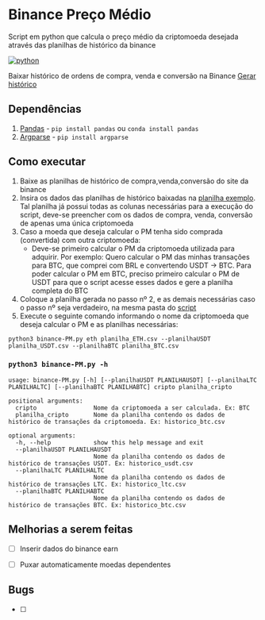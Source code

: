 # Binance Preço Médio
Script em python que calcula o preço médio da criptomoeda desejada através das planilhas de histórico da binance

[![python](https://img.shields.io/badge/python-3.8-blue)](https://github.com/barbixxxa/binance-preco-medio/)

Baixar histórico de ordens de compra, venda e conversão na Binance [Gerar histórico](https://www.binance.com/pt-BR/support/faq/como-gerar-o-hist%C3%B3rico-de-transa%C3%A7%C3%B5es-990afa0a0a9341f78e7a9298a9575163)

## Dependências

1. [Pandas](https://pypi.org/project/pandas/) - `pip install pandas` ou `conda install pandas`
2. [Argparse](https://pypi.org/project/argparse/) - `pip install argparse`

## Como executar
1. Baixe as planilhas de histórico de compra,venda,conversão do site da binance
2. Insira os dados das planilhas de histórico baixadas na [planilha exemplo](https://github.com/barbixxxa/binance-preco-medio/blob/main/planilha_exemplo.csv). Tal planilha já possui todas as colunas necessárias para a execução do script, deve-se preencher com os dados de compra, venda, conversão de apenas uma única criptomoeda
3. Caso a moeda que deseja calcular o PM tenha sido comprada (convertida) com outra criptomoeda:
   - Deve-se primeiro calcular o PM da criptomoeda utilizada para adquirir. Por exemplo: Quero calcular o PM das minhas transações para BTC, que comprei com BRL e convertendo USDT -> BTC. Para poder calcular o PM em BTC, preciso primeiro calcular o PM de USDT para que o script acesse esses dados e gere a planilha completa do BTC
4. Coloque a planilha gerada no passo nº 2, e as demais necessárias caso o passo nº seja verdadeiro, na mesma pasta do [script](https://github.com/barbixxxa/binance-preco-medio/blob/main/binance-PM.py)
5. Execute o seguinte comando informando o nome da criptomoeda que deseja calcular o PM e as planilhas necessárias:

`python3 binance-PM.py eth planilha_ETH.csv --planilhaUSDT planilha_USDT.csv --planilhaBTC planilha_BTC.csv`


### `python3 binance-PM.py -h`
```
usage: binance-PM.py [-h] [--planilhaUSDT PLANILHAUSDT] [--planilhaLTC PLANILHALTC] [--planilhaBTC PLANILHABTC] cripto planilha_cripto

positional arguments:
  cripto                Nome da criptomoeda a ser calculada. Ex: BTC
  planilha_cripto       Nome da planilha contendo os dados de histórico de transações da criptomoeda. Ex: historico_btc.csv

optional arguments:
  -h, --help            show this help message and exit
  --planilhaUSDT PLANILHAUSDT
                        Nome da planilha contendo os dados de histórico de transações USDT. Ex: historico_usdt.csv
  --planilhaLTC PLANILHALTC
                        Nome da planilha contendo os dados de histórico de transações LTC. Ex: historico_ltc.csv
  --planilhaBTC PLANILHABTC
                        Nome da planilha contendo os dados de histórico de transações BTC. Ex: historico_btc.csv
```




## Melhorias a serem feitas

- [ ] Inserir dados do binance earn
- [ ] Puxar automaticamente moedas dependentes


## Bugs

- [ ] 

